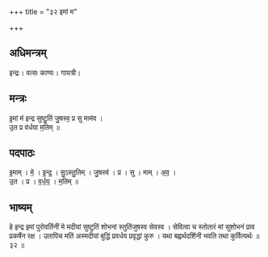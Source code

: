 +++
title = "३२ इमां म"

+++
## अधिमन्त्रम्
इन्द्रः। वत्सः काण्वः। गायत्री।

## मन्त्रः
इ॒मां म॑ इन्द्र सुष्टु॒तिं जु॒षस्व॒ प्र सु माम॑व ।  
उ॒त प्र व॑र्धया म॒तिम् ॥

## पदपाठः
इ॒माम् । मे॒ । इ॒न्द्र॒ । सु॒ऽस्तु॒तिम् । जु॒षस्व॑ । प्र । सु । माम् । अ॒व॒ ।  
उ॒त । प्र । व॒र्ध॒य॒ । म॒तिम् ॥

## भाष्यम्
हे इन्द्र इमां पुरोवर्तिनीं मे मदीयां सुष्टुतिं शोभनां स्तुतिंजुषस्व सेवस्व । सेवित्वा च स्तोतारं मां सुशोभनं प्राव प्रकर्षेन रक्ष । उतापिच मतिं अस्मदीयां बुद्धिं प्रवर्धय प्रवृद्धां कुरु । यथा बह्वर्थदर्शिनी भवति तथा कुर्वित्यर्थः ॥ ३२ ॥
